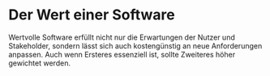 # Der Wert einer Software

Wertvolle Software erfüllt nicht nur die Erwartungen der Nutzer und Stakeholder, sondern lässt sich auch kostengünstig an neue Anforderungen anpassen. Auch wenn Ersteres essenziell ist, sollte Zweiteres höher gewichtet werden.
